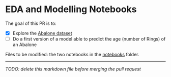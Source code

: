 # EDA and Modelling Notebooks

The goal of this PR is to: 

- [X] Explore the [Abalone dataset](https://www.kaggle.com/datasets/rodolfomendes/abalone-dataset)
- [ ] Do a first version of a model able to predict the age (number of Rings) of an Abalone

Files to be modified: the two notebooks in the [notebooks](./notebooks/) folder.

___

*TODO: delete this markdown file before merging the pull request*
